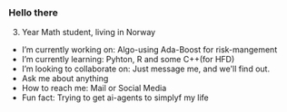 ### Hello there 

3. Year Math student, living in Norway

-  I’m currently working on: Algo-using Ada-Boost for risk-mangement
-  I’m currently learning: Pyhton, R and some C++(for HFD)
-  I’m looking to collaborate on: Just message me, and we'll find out.
-  Ask me about anything
-  How to reach me: Mail or Social Media
-  Fun fact: Trying to get ai-agents to simplyf my life
